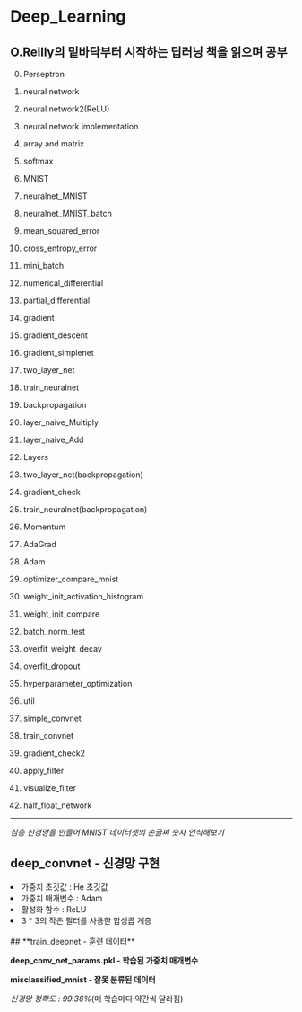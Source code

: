 # Deep_Learning

## O.Reilly의 **밑바닥부터 시작하는 딥러닝** 책을 읽으며 공부

0. Perseptron

1. neural network

2. neural network2(ReLU)

3. neural network implementation

4. array and matrix

5. softmax

6. MNIST

7. neuralnet_MNIST

8. neuralnet_MNIST_batch

9. mean_squared_error

10. cross_entropy_error

11. mini_batch

12. numerical_differential

13. partial_differential

14. gradient

15. gradient_descent

16. gradient_simplenet

17. two_layer_net

18. train_neuralnet

19. backpropagation

20. layer_naive_Multiply

21. layer_naive_Add

22. Layers

23. two_layer_net(backpropagation)

24. gradient_check

25. train_neuralnet(backpropagation)

26. Momentum

27. AdaGrad

28. Adam

29. optimizer_compare_mnist

30. weight_init_activation_histogram

31. weight_init_compare

32. batch_norm_test

33. overfit_weight_decay

34. overfit_dropout

35. hyperparameter_optimization

36. util

37. simple_convnet

38. train_convnet

39. gradient_check2

40. apply_filter

41. visualize_filter

42. half_float_network

__________________________________________

*심층 신경망을 만들어 MNIST 데이터셋의 손글씨 숫자 인식해보기*

## **deep_convnet - 신경망 구현** <br>
<li> 가중치 초깃값 : He 초깃값</li>
<li> 가중치 매개변수 : Adam</li>
<li> 활성화 함수 : ReLU</li>
<li> 3 * 3의 작은 필터를 사용한 합성곱 계층</li>

<br>
## **train_deepnet - 훈련 데이터**

**deep_conv_net_params.pkl - 학습된 가중치 매개변수**

**misclassified_mnist - 잘못 분류된 데이터**


*신경망 정확도 : 99.36%*(매 학습마다 약간씩 달라짐)

